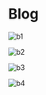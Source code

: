 # Blog
![b1](https://user-images.githubusercontent.com/90527371/197407700-0bb952d1-6698-45fe-9aa6-e8171b441976.png)


![b2](https://user-images.githubusercontent.com/90527371/197407766-eb76a2e5-ac02-47d6-8f80-02043eae7063.png)


![b3](https://user-images.githubusercontent.com/90527371/197407808-c1c734b7-6c6c-4d6e-a42c-979fd4571d7b.png)


![b4](https://user-images.githubusercontent.com/90527371/197407832-f912a6bd-2d05-48e9-b358-0497d6470e44.png)
